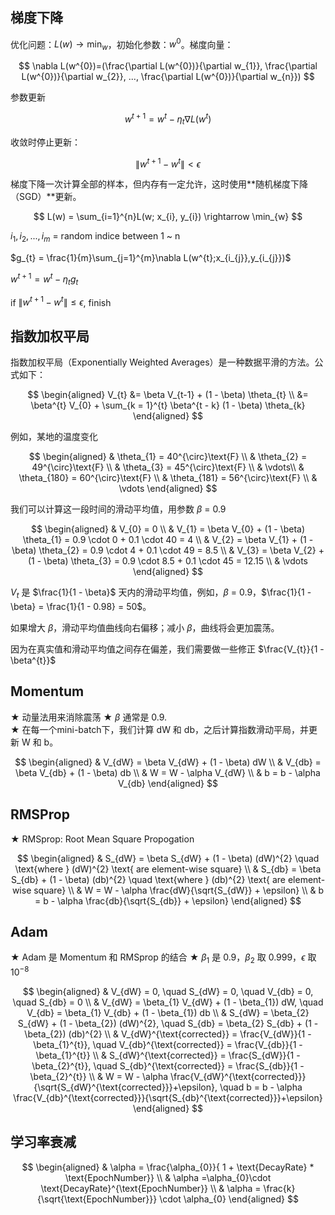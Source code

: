 ## 梯度下降
优化问题：$L(w)\rightarrow \min_{w}$，初始化参数：$w^{0}$。梯度向量：

$$
\nabla L(w^{0})=(\frac{\partial L(w^{0})}{\partial w_{1}}, \frac{\partial L(w^{0})}{\partial w_{2}}, ..., \frac{\partial L(w^{0})}{\partial w_{n}})
$$

参数更新

$$
w^{t+1} = w^{t} - \eta_{t}\nabla L(w^{t})
$$

收敛时停止更新：

$$
\left \| w^{t+1}-w^{t} \right \| < \epsilon
$$

梯度下降一次计算全部的样本，但内存有一定允许，这时使用**随机梯度下降（SGD）**更新。

$$
L(w) = \sum_{i=1}^{n}L(w; x_{i}, y_{i}) \rightarrow \min_{w}
$$


$i_{1}, i_{2}, ..., i_{m}$ = random indice between 1 ~ n

$g_{t} = \frac{1}{m}\sum_{j=1}^{m}\nabla L(w^{t};x_{i_{j}},y_{i_{j}})$

$w^{t+1} = w^{t} - \eta_{t}g_{t}$

if $\left\| w^{t+1}-w^{t} \right\| \leq \epsilon$, finish


## 指数加权平局
指数加权平局（Exponentially Weighted Averages）是一种数据平滑的方法。公式如下：

$$
\begin{aligned}
V_{t} &= \beta V_{t-1} + (1 - \beta) \theta_{t} \\
&= \beta^{t} V_{0} + \sum_{k = 1}^{t} \beta^{t - k} (1 - \beta) \theta_{k}
\end{aligned}
$$

例如，某地的温度变化

$$
\begin{aligned}
& \theta_{1} = 40^{\circ}\text{F} \\
& \theta_{2} = 49^{\circ}\text{F} \\
& \theta_{3} = 45^{\circ}\text{F} \\
& \vdots\\
& \theta_{180} = 60^{\circ}\text{F} \\
& \theta_{181} = 56^{\circ}\text{F} \\
& \vdots
\end{aligned}
$$

我们可以计算这一段时间的滑动平均值，用参数 $\beta$ = 0.9

$$
\begin{aligned}
& V_{0} = 0 \\
& V_{1} = \beta V_{0} + (1 - \beta) \theta_{1} = 0.9 \cdot 0 + 0.1 \cdot 40 = 4 \\
& V_{2} = \beta V_{1} + (1 - \beta) \theta_{2} = 0.9 \cdot 4 + 0.1 \cdot 49 = 8.5 \\
& V_{3} = \beta V_{2} + (1 - \beta) \theta_{3} = 0.9 \cdot 8.5 + 0.1 \cdot 45 = 12.15 \\
& \vdots
\end{aligned}
$$

$V_{t}$ 是 $\frac{1}{1 - \beta}$ 天内的滑动平均值，例如，$\beta$ = 0.9，$\frac{1}{1 - \beta} = \frac{1}{1 - 0.98} = 50$。

如果增大 $\beta$，滑动平均值曲线向右偏移；减小 $\beta$，曲线将会更加震荡。

因为在真实值和滑动平均值之间存在偏差，我们需要做一些修正 $\frac{V_{t}}{1 - \beta^{t}}$


## Momentum
$\bigstar$ 动量法用来消除震荡
$\bigstar$ $\beta$ 通常是 0.9.<br>
$\bigstar$ 在每一个mini-batch下，我们计算 dW 和 db，之后计算指数滑动平局，并更新 W 和 b。

$$
\begin{aligned}
& V_{dW} = \beta V_{dW} + (1 - \beta) dW \\
& V_{db} = \beta V_{db} + (1 - \beta) db \\
& W = W - \alpha V_{dW} \\
& b = b - \alpha V_{db}
\end{aligned}
$$


## RMSProp
$\bigstar$ RMSprop: Root Mean Square Propogation

$$
\begin{aligned}
& S_{dW} = \beta S_{dW} + (1 - \beta) (dW)^{2} \quad \text{where } (dW)^{2} \text{ are element-wise square} \\
& S_{db} = \beta S_{db} + (1 - \beta) (db)^{2} \quad \text{where } (db)^{2} \text{ are element-wise square} \\
& W = W - \alpha \frac{dW}{\sqrt{S_{dW}} + \epsilon} \\
& b = b - \alpha \frac{db}{\sqrt{S_{db}} + \epsilon}
\end{aligned}
$$


## Adam
$\bigstar$ Adam 是 Momentum 和 RMSprop 的结合
$\bigstar$ $\beta_{1}$ 是 0.9，$\beta_{2}$ 取 0.999，$\epsilon$ 取 $10^{-8}$

$$
\begin{aligned}
& V_{dW} = 0, \quad S_{dW} = 0, \quad V_{db} = 0, \quad S_{db} = 0 \\
& V_{dW} = \beta_{1} V_{dW} + (1 - \beta_{1}) dW, \quad V_{db} = \beta_{1} V_{db} + (1 - \beta_{1}) db \\
& S_{dW} = \beta_{2} S_{dW} + (1 - \beta_{2}) (dW)^{2}, \quad S_{db} = \beta_{2} S_{db} + (1 - \beta_{2}) (db)^{2} \\
& V_{dW}^{\text{corrected}} = \frac{V_{dW}}{1 - \beta_{1}^{t}}, \quad V_{db}^{\text{corrected}} = \frac{V_{db}}{1 - \beta_{1}^{t}} \\
& S_{dW}^{\text{corrected}} = \frac{S_{dW}}{1 - \beta_{2}^{t}}, \quad S_{db}^{\text{corrected}} = \frac{S_{db}}{1 - \beta_{2}^{t}} \\
& W = W - \alpha \frac{V_{dW}^{\text{corrected}}}{\sqrt{S_{dW}^{\text{corrected}}}+\epsilon}, \quad b = b - \alpha \frac{V_{db}^{\text{corrected}}}{\sqrt{S_{db}^{\text{corrected}}}+\epsilon}
\end{aligned}
$$


## 学习率衰减
$$
\begin{aligned}
& \alpha = \frac{\alpha_{0}}{ 1 + \text{DecayRate} * \text{EpochNumber}} \\
& \alpha =\alpha_{0}\cdot \text{DecayRate}^{\text{EpochNumber}} \\
& \alpha = \frac{k}{\sqrt{\text{EpochNumber}}} \cdot \alpha_{0}
\end{aligned}
$$

